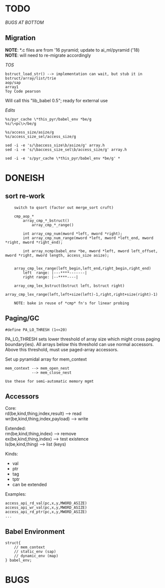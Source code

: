 TODO
====

*BUGS AT BOTTOM*

Migration
---------

**NOTE**: \*.c files are from '16 pyramid; update to ai_ml/pyramid ('18)  
**NOTE**: will need to re-migrate accordingly

*TOS*

    bstruct_load_str() --> implementation can wait, but stub it in  
    bstruct/array/list/trie  
    aop/sap  
    array1  
    Toy Code pearson

Will call this "lib_babel 0.5"; ready for external use  

*Edits*

    %s/pyr_cache \*this_pyr/babel_env *be/g
    %s/\<pc\>/be/g

    %s/access_size/asize/g
    %s/access_size_sel/access_size/g

    sed -i -e 's/\baccess_size\b/asize/g' array.h
    sed -i -e 's/\baccess_size_sel\b/access_size/g' array.h

    sed -i -e 's/pyr_cache \*this_pyr/babel_env *be/g' *


DONEISH
=======

sort re-work
------------

        switch to qsort (factor out merge_sort cruft)

        cmp_aop_*
            array_cmp_*_bstruct()
                array_cmp_*_range()

            int array_cmp_num(mword *left, mword *right);
            int array_cmp_num_range(mword *left, mword *left_end, mword *right, mword *right_end);

            int array_ncmp(babel_env *be, mword *left, mword left_offset, mword *right, mword length, access_size asize);

        
        array_cmp_lex_range(left_begin,left_end,right_begin,right_end)
            left  range: |---****-------|
            right range: |--****----|

        array_cmp_lex_bstruct(bstruct left, bstruct right)
            array_cmp_lex_range(left,left+size(left)-1,right,right+size(right)-1)

        NOTE: bake in reuse of *cmp* fn's for linear probing


Paging/GC
---------

    #define PA_LO_THRESH (1<<20)

PA_LO_THRESH sets lower threshold of array size which might cross paging
boundary(ies). All arrays below this threshold can use normal accessors.
Above this threshold, must use paged-array accessors.

Set up pyramidal array for mem_context

    mem_context --> mem_open_nest
                --> mem_close_nest
    
    Use these for semi-automatic memory mgmt



Accessors
---------

Core:  
rd(be,kind,thing,index,result)      --> read  
wr(be,kind,thing,index,payload)     --> write  

Extended:  
rm(be,kind,thing,index)             --> remove  
ex(be,kind,thing,index)             --> test existence  
ls(be,kind,thing)                   --> list (keys)  

Kinds:
- val
- ptr
- tag
- tptr
- can be extended

Examples:

    access_api_rd_val(pc,x,y,MWORD_ASIZE)
    access_api_wr_val(pc,x,y,MWORD_ASIZE)
    access_api_rd_ptr(pc,x,y,MWORD_ASIZE)
    ...

Babel Environment
-----------------

    struct{
        // mem_context
        // static_env (sap)
        // dynamic_env (map)
    } babel_env;



BUGS
====



